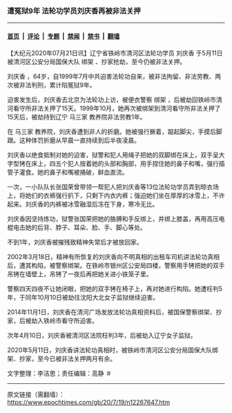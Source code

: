 ### 遭冤狱9年 法轮功学员刘庆香再被非法关押

---

#### [首页](../../../..?n12267647) &nbsp;|&nbsp; [评论](../../../../../epoch-comment?n12267647) &nbsp;|&nbsp; [专题](../../../../../epoch-special?n12267647) &nbsp;|&nbsp; [禁闻](../../../../../epoch-news?n12267647) &nbsp;|&nbsp; [禁书](../../../../../books?n12267647) &nbsp;|&nbsp; [翻墙](https://github.com/gfw-breaker/nogfw/blob/master/README.md?n12267647)


<div class="post_content" id="artbody" itemprop="articleBody">
 <!-- article content begin -->
 <p>
  【大纪元2020年07月21日讯】辽宁省铁岭市清河区法轮功学员
  <ok href="https://www.epochtimes.com/gb/tag/%E5%88%98%E5%BA%86%E9%A6%99.html">
   刘庆香
  </ok>
  于5月11日被清河区公安分局国保大队
  <ok href="https://www.epochtimes.com/gb/tag/%E7%BB%91%E6%9E%B6.html">
   绑架
  </ok>
  、抄家抢劫，至今仍被非法关押。
 </p>
 <p>
  <ok href="https://www.epochtimes.com/gb/tag/%E5%88%98%E5%BA%86%E9%A6%99.html">
   刘庆香
  </ok>
  ，64岁，自1999年7月中共迫害法轮功自来，被非法拘留、非法劳教、两次被非法判刑，累计陷冤狱9年。
 </p>
 <p>
  迫害发生后，刘庆香去北京为法轮功上访，被便衣警察
  <ok href="https://www.epochtimes.com/gb/tag/%E7%BB%91%E6%9E%B6.html">
   绑架
  </ok>
  ，后被劫回铁岭市清河看守所非法关押了15天。1999年10月，她再次被绑架到清河看守所非法关押了15天后，被劫持到辽宁
  <ok href="https://www.epochtimes.com/gb/tag/%E9%A9%AC%E4%B8%89%E5%AE%B6.html">
   马三家
  </ok>
  教养院非法劳教1年。
 </p>
 <p>
  在
  <ok href="https://www.epochtimes.com/gb/tag/%E9%A9%AC%E4%B8%89%E5%AE%B6.html">
   马三家
  </ok>
  教养院，刘庆香遭到非人的折磨。她被强行撅着，踮起脚尖，手摸后脚跟。这种体罚折磨从早晨一直持续到后半夜凌晨。
 </p>
 <p>
  刘庆香以绝食抵制对她的迫害，狱警和犯人用绳子把她的双脚绑在床上，双手呈大字型铐在床上，四五个犯人按着她的头部和胸部，用手捏住她的鼻子和嘴，强行插管子灌食。她的鼻子和嘴被捅破，鲜血直流。
 </p>
 <p>
  一次，一小队队长张国荣曾带领一帮犯人把刘庆香等13位法轮功学员弄到晾衣场上，将她们的衣裤强行扒下，只剩下内衣内裤；强迫她们坐在厚厚的冰雪上，不许起来。刘庆香的内裤被冰雪融湿后冻在下身，寒冷无比。
 </p>
 <p>
  刘庆香因坚持炼功，狱警张国荣把她的胳膊和手反绑上，并绑上膝盖，再用高压电棍电击她的后背、脖子、耳朵、脸、手、脚心等处。
 </p>
 <p>
  不到1年，刘庆香被摧残致精神失常后才被放回家。
 </p>
 <p>
  2002年3月18日，精神有所恢复的刘庆香向不明真相的出租车司机讲法轮功真相后，遭其构陷，被警察绑架。在铁岭市银州区公安局四楼，警察用手铐把她的双手吊铐在墙壁上，吊铐了一夜后再把她关进小铁笼子里。
 </p>
 <p>
  警察四天四夜不让她闭眼，把她的双手铐在椅子上，再对她进行构陷。她遭枉判5年，于同年10月10日被劫往沈阳大北女子监狱继续迫害。
 </p>
 <p>
  2014年11月1日，刘庆香在清河广场发放法轮功真相资料后，被国保警察绑架、抄家，后被劫入铁岭市看守所迫害。
 </p>
 <p>
  次年4月10日，刘庆香被清河区法院枉判3年，后被劫入辽宁女子监狱。
 </p>
 <p>
  2020年5月11日，刘庆香讲法轮功真相时，被铁岭市清河区公安分局国保大队绑架、抄家，至今已被非法关押两月有余。
 </p>
 <p>
  文字整理：李洁思；责任编辑：高静 ＃
 </p>
 <!-- article content end -->
 <div id="below_article_ad">
 </div>
</div>


---

原文链接（需翻墙）：https://www.epochtimes.com/gb/20/7/19/n12267647.htm